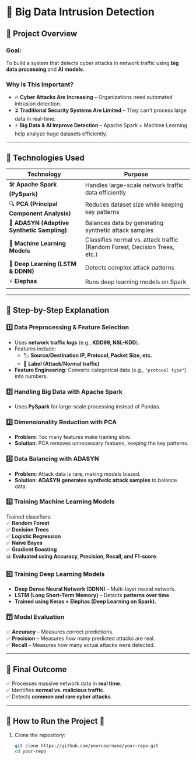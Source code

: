 # 🚀 Big Data Intrusion Detection

## 📌 Project Overview
### **Goal:**  
To build a system that detects cyber attacks in network traffic using **big data processing** and **AI models**.

### **Why Is This Important?**  
- 🔥 **Cyber Attacks Are Increasing** – Organizations need automated intrusion detection.  
- ⏳ **Traditional Security Systems Are Limited** – They can't process large data in real-time.  
- ⚡ **Big Data & AI Improve Detection** – Apache Spark + Machine Learning help analyze huge datasets efficiently.  

---

## 📌 Technologies Used  

| **Technology** | **Purpose** |
|--------------|------------|
| 🛠 **Apache Spark (PySpark)** | Handles large-scale network traffic data efficiently |
| 🔍 **PCA (Principal Component Analysis)** | Reduces dataset size while keeping key patterns |
| 🔄 **ADASYN (Adaptive Synthetic Sampling)** | Balances data by generating synthetic attack samples |
| 🧠 **Machine Learning Models** | Classifies normal vs. attack traffic (Random Forest, Decision Trees, etc.) |
| 🤖 **Deep Learning (LSTM & DDNN)** | Detects complex attack patterns |
| ⚡ **Elephas** | Runs deep learning models on Spark |

---

## 📌 Step-by-Step Explanation  

### **1️⃣ Data Preprocessing & Feature Selection**  
- Uses **network traffic logs** (e.g., **KDD99, NSL-KDD**).  
- Features include:
  - 🏷 **Source/Destination IP, Protocol, Packet Size, etc.**
  - 🔴 **Label (Attack/Normal traffic)**
- **Feature Engineering**: Converts categorical data (e.g., `"protocol type"`) into numbers.  

### **2️⃣ Handling Big Data with Apache Spark**  
- Uses **PySpark** for large-scale processing instead of Pandas.  

### **3️⃣ Dimensionality Reduction with PCA**  
- **Problem**: Too many features make training slow.  
- **Solution**: PCA removes unnecessary features, keeping the key patterns.  

### **4️⃣ Data Balancing with ADASYN**  
- **Problem**: Attack data is rare, making models biased.  
- **Solution**: **ADASYN generates synthetic attack samples** to balance data.  

### **5️⃣ Training Machine Learning Models**  
Trained classifiers:  
✅ **Random Forest**  
✅ **Decision Trees**  
✅ **Logistic Regression**  
✅ **Naïve Bayes**  
✅ **Gradient Boosting**  
📊 **Evaluated using Accuracy, Precision, Recall, and F1-score**.  

### **6️⃣ Training Deep Learning Models**  
- **Deep Dense Neural Network (DDNN)** – Multi-layer neural network.  
- **LSTM (Long Short-Term Memory)** – Detects **patterns over time**.  
- **Trained using Keras + Elephas (Deep Learning on Spark).**  

### **7️⃣ Model Evaluation**  
✅ **Accuracy** – Measures correct predictions.  
✅ **Precision** – Measures how many predicted attacks are real.  
✅ **Recall** – Measures how many actual attacks were detected.  

---

## 🎯 **Final Outcome**
✅ Processes massive network data in **real time**.  
✅ Identifies **normal vs. malicious traffic**.  
✅ Detects **common and rare cyber attacks**.  

---

## 📌 How to Run the Project 🚀  
1. Clone the repository:  
   ```sh
   git clone https://github.com/yourusername/your-repo.git
   cd your-repo
